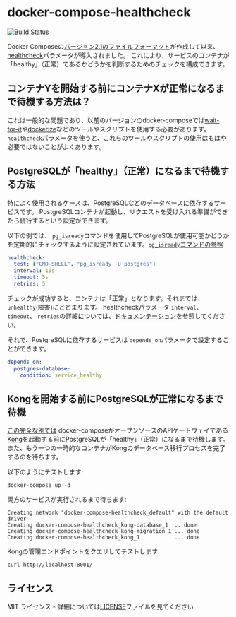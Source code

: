 # docker-compose-healthcheck
[![Build Status](https://travis-ci.org/peter-evans/docker-compose-healthcheck.svg?branch=master)](https://travis-ci.org/peter-evans/docker-compose-healthcheck)

Docker Composeの[バージョン2.1のファイルフォーマット](https://docs.docker.com/compose/compose-file/compose-versioning/#version-21)が作成して以来、[healthcheck](https://docs.docker.com/compose/compose-file/#healthcheck)パラメータが導入されました。
これにより、サービスのコンテナが「healthy」（正常）であるかどうかを判断するためのチェックを構成できます。

## コンテナYを開始する前にコンテナXが正常になるまで待機する方法は？

これは一般的な問題であり、以前のバージョンのdocker-composeでは[wait-for-it](https://github.com/vishnubob/wait-for-it)や[dockerize](https://github.com/jwilder/dockerize)などのツールやスクリプトを使用する必要があります。
`healthcheck`パラメータを使うと、これらのツールやスクリプトの使用はもはや必要ではないことがよくあります。

## PostgreSQLが「healthy」（正常）になるまで待機する方法

特によく使用されるケースは、PostgreSQLなどのデータベースに依存するサービスです。
PostgreSQLコンテナが起動し、リクエストを受け入れる準備ができたら続行するという設定ができます。

以下の例では、 `pg_isready`コマンドを使用してPostgreSQLが使用可能かどうかを定期的にチェックするように設定されています。[`pg_isready`コマンドの参照](https://www.postgresql.org/docs/9.4/static/app-pg-isready.html)
```yml
healthcheck:
  test: ["CMD-SHELL", "pg_isready -U postgres"]
  interval: 10s
  timeout: 5s
  retries: 5
```
チェックが成功すると、コンテナは「正常」となります。それまでは、`unhealthy`(障害)にとどまります。
healthcheckパラメータ `interval`、` timeout`、 `retries`の詳細については、[ドキュメンテーション](https://docs.docker.com/engine/reference/builder/#healthcheck)を参照してください。

それで、PostgreSQLに依存するサービスは `depends_on`パラメータで設定することができます。
```yml
depends_on:
  postgres-database:
    condition: service_healthy
```

## Kongを開始する前にPostgreSQLが正常になるまで待機

[この完全な例では](docker-compose.yml) docker-composeがオープンソースのAPIゲートウェイである[Kong](https://getkong.org/)を起動する前にPostgreSQLが「healthy」（正常）になるまで待機します。
また、もう一つの一時的なコンテナがKongのデータベース移行プロセスを完了するのを待ちます。

以下のようにテストします:
```
docker-compose up -d
```
両方のサービスが実行されるまで待ちます:
```
Creating network "docker-compose-healthcheck_default" with the default driver
Creating docker-compose-healthcheck_kong-database_1 ... done
Creating docker-compose-healthcheck_kong-migration_1 ... done
Creating docker-compose-healthcheck_kong_1           ... done
```
Kongの管理エンドポイントをクエリしてテストします:
```
curl http://localhost:8001/
```

## ライセンス

MIT ライセンス - 詳細については[LICENSE](LICENSE)ファイルを見てください
